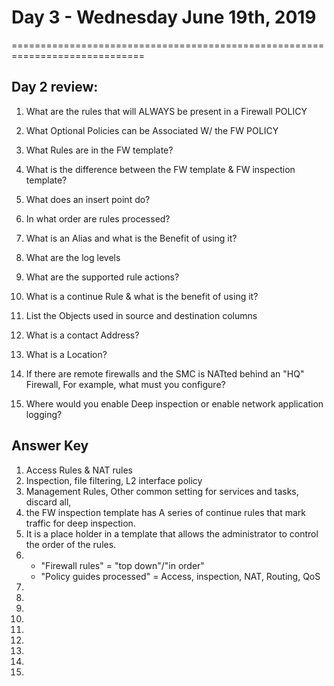 # Day 3 - Wednesday June 19th, 2019
=============================================================================

## Day 2 review:
1. What are the rules that will ALWAYS be present in a Firewall POLICY
2. What Optional Policies can be Associated W/ the FW POLICY

3. What Rules are in the FW template?
4. What is the difference between the FW template & FW inspection template?
5. What does an insert point do?
6. In what order are rules processed?
7. What is an Alias and what is the Benefit of using it?
8. What are the log levels
9. What are the supported rule actions?
10. What is a continue Rule & what is the benefit of using it?
11. List the Objects used in source and destination columns
12. What is a contact Address?
13. What is a Location?
14. If there are remote firewalls and the SMC is NATted behind an "HQ" Firewall, For example, what must you configure?
15. Where would you enable Deep inspection or enable network application logging?


## Answer Key
1. Access Rules & NAT rules
2. Inspection, file filtering, L2 interface policy
3. Management Rules, Other common setting for services and tasks, discard all,
4. the FW inspection template has A series of continue rules that mark traffic for deep inspection.
5. It is a place holder in a template that allows the administrator to control the order of the rules.
6. - "Firewall rules" = "top down"/"in order"
   - "Policy guides processed" = Access, inspection, NAT, Routing, QoS
7. 
8.
9.
10.
11.
12.
13.
14.
15.
